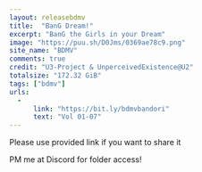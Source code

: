 ```yaml
---
layout: releasebdmv
title:  "BanG Dream!"
excerpt: "BanG the Girls in your Dream"
image: "https://puu.sh/D0Jms/0369ae78c9.png"
site_name: "BDMV"
comments: true
credit: "U3-Project & UnperceivedExistence@U2"
totalsize: "172.32 GiB"
tags: ["bdmv"]
urls:
  -
      link: "https://bit.ly/bdmvbandori"
      text: "Vol 01-07"
---
```


Please use provided link if you want to share it

PM me at Discord for folder access!